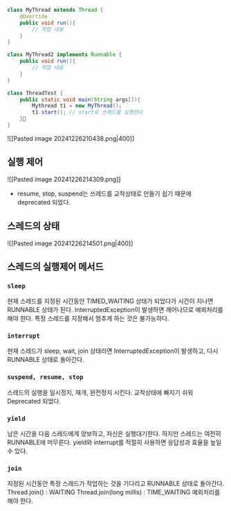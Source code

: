 ```java
class MyThread extends Thread {
	@Override
	public void run(){
		// 작업 내용
	}
}

class MyThread2 implements Runnable {
	public void run(){
		// 작업 내용
	}
}

class ThreadTest {
	public static void main(String args[]){
		Mythread t1 = new MyThread();
		t1.start(); // start로 쓰레드를 실행한다
	}
}
```
![[Pasted image 20241226210438.png|400]]
## 실행 제어
![[Pasted image 20241226214309.png]]
- resume, stop, suspend는 쓰레드를 교착상태로 만들기 쉽기 때문에 deprecated 되었다.
## 스레드의 상태
![[Pasted image 20241226214501.png|400]]
## 스레드의 실행제어 메서드
### `sleep`
현재 스레드를 지정된 시간동안 TIMED_WAITING 상태가 되었다가 시간이 지나면 RUNNABLE 상태가 된다.
InterruptedException이 발생하면 깨어나므로 예외처리를 해야 한다.
특정 스레드를 지정해서 멈추게 하는 것은 불가능하다.
### `interrupt`
현재 스레드가 sleep, wait, join 상태라면 InterruptedException이 발생하고, 다시 RUNNABLE 상태로 돌아간다.
### `suspend, resume, stop`
스레드의 실행을 일시정지, 재개, 완전정지 시킨다.
교착상태에 빠지기 쉬워 Deprecated 되었다.
### `yield`
남은 시간을 다음 스레드에게 양보하고, 자신은 실행대기한다. 하지만 스레드는 여전히 RUNNABLE에 머무른다.
yield와 interrupt를 적절히 사용하면 응답성과 효율을 높일 수 있다.
### `join`
지정된 시간동안 특정 스레드가 작업하는 것을 기다리고 RUNNABLE 상태로 돌아간다.
Thread.join() : WAITING
Thread.join(long millis) : TIME_WAITING
예외처리를 해야 한다.